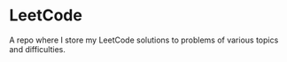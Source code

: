 # LeetCode

A repo where I store my LeetCode solutions to problems of various topics and difficulties.
